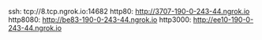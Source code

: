 ssh: tcp://8.tcp.ngrok.io:14682 
http80: http://3707-190-0-243-44.ngrok.io 
http8080: http://be83-190-0-243-44.ngrok.io 
http3000: http://ee10-190-0-243-44.ngrok.io 
